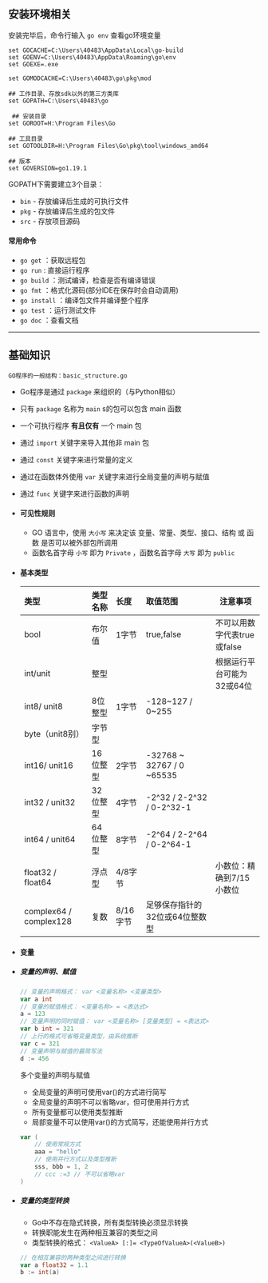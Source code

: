 ## 安装环境相关
安装完毕后，命令行输入 `go env` 查看go环境变量
```shell
set GOCACHE=C:\Users\40483\AppData\Local\go-build
set GOENV=C:\Users\40483\AppData\Roaming\go\env
set GOEXE=.exe

set GOMODCACHE=C:\Users\40483\go\pkg\mod

## 工作目录、存放sdk以外的第三方类库
set GOPATH=C:\Users\40483\go

 ## 安装目录
set GOROOT=H:\Program Files\Go

## 工具目录
set GOTOOLDIR=H:\Program Files\Go\pkg\tool\windows_amd64

## 版本
set GOVERSION=go1.19.1
```

GOPATH下需要建立3个目录：
- `bin` - 存放编译后生成的可执行文件
- `pkg` - 存放编译后生成的包文件
- `src` - 存放项目源码 

#### 常用命令
- `go get` ：获取远程包
- `go run` : 直接运行程序
- `go build` ：测试编译，检查是否有编译错误
- `go fmt` ：格式化源码(部分IDE在保存时会自动调用)
- `go install` ：编译包文件并编译整个程序
- `go test` ：运行测试文件
- `go doc` ：查看文档

---
## 基础知识
	GO程序的一般结构：basic_structure.go

  - Go程序是通过 `package` 来组织的（与Python相似）
  - 只有 `package` 名称为 `main` s的包可以包含 main 函数
  - 一个可执行程序 **有且仅有** 一个 main 包  
     
  - 通过 `import` 关键字来导入其他非 main 包
  - 通过 `const` 关键字来进行常量的定义
  - 通过在函数体外使用 `var` 关键字来进行全局变量的声明与赋值
  - 通过 `func` 关键字来进行函数的声明

- #### 可见性规则
  - GO 语言中，使用 `大小写` 来决定该 变量、常量、类型、接口、结构 或 函数 是否可以被外部包所调用
  - 函数名首字母 `小写` 即为 `Private` ，函数名首字母 `大写` 即为 `public`

- #### 基本类型
	| 类型 |类型名称| 长度 | 取值范围 | 注意事项 
	| :---- | :---| :---- |:---| ---|
	bool | 布尔值| 1字节| true,false| 不可以用数字代表true或false|
	int/unit|  整型|||根据运行平台可能为32或64位
	int8/ unit8 |8位整型|1字节|-128~127 / 0~255
	byte（unit8别）| 字节型|
	int16/ unit16 |16位整型| 2字节 | -32768 ~ 32767 / 0 ~65535
	int32 / unit32| 32位整型| 4字节| -2^32 / 2-2^32 / 0-2^32-1
	int64 / unit64| 64位整型| 8字节| -2^64 / 2-2^64 / 0-2^64-1
	float32 / float64| 浮点型|4/8字节||小数位：精确到7/15小数位
	complex64 / complex128|复数|8/16字节|足够保存指针的32位或64位整数型

- #### 变量
- ##### 变量的声明、赋值
	```go
	// 变量的声明格式： var <变量名称> <变量类型>
	var a int
	// 变量的赋值格式： <变量名称> = <表达式>
	a = 123
	// 变量声明的同时赋值： var <变量名称> [变量类型] = <表达式>
	var b int = 321
	// 上行的格式可省略变量类型，由系统推断
	var c = 321
	// 变量声明与赋值的最简写法
	d := 456
	``` 

	多个变量的声明与赋值
	-  全局变量的声明可使用var()的方式进行简写
	-  全局变量的声明不可以省略var，但可使用并行方式
	-  所有变量都可以使用类型推断
	-  局部变量不可以使用var()的方式简写，还能使用并行方式
	
	```go
	var (
		// 使用常规方式
		aaa = "hello"
		// 使用并行方式以及类型推断
		sss, bbb = 1, 2
		// ccc :=3 // 不可以省略var
	)
	```
- ##### 变量的类型转换
	- Go中不存在隐式转换，所有类型转换必须显示转换
	- 转换职能发生在两种相互兼容的类型之间
	- 类型转换的格式： ```<ValueA> [:]= <TypeOfValueA>(<ValueB>)```
    ```go
	// 在相互兼容的两种类型之间进行转换
	var a float32 = 1.1
	b := int(a)
	```

